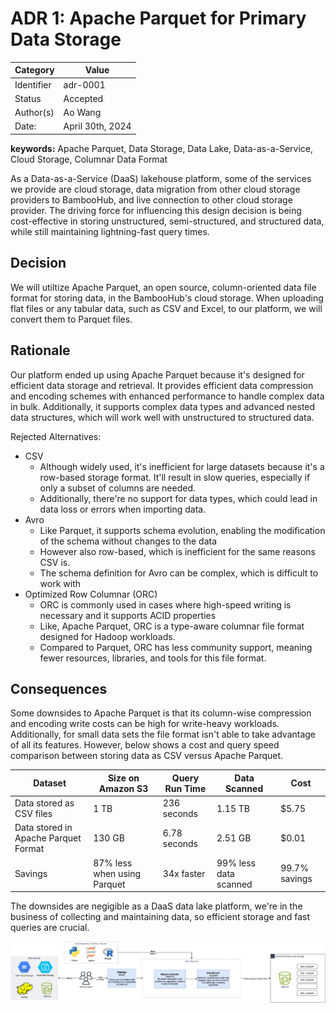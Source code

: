 # ADR 1: Apache Parquet for Primary Data Storage

| Category   | Value            |
| ---------- | ---------------- |
| Identifier | adr-0001         |
| Status     | Accepted         |
| Author(s)  | Ao Wang          |
| Date:      | April 30th, 2024 |

**keywords:** Apache Parquet, Data Storage, Data Lake, Data-as-a-Service, Cloud Storage, Columnar Data Format

As a Data-as-a-Service (DaaS) lakehouse platform, some of the services we provide are cloud storage, data migration from other cloud storage providers to BambooHub, and live connection to other cloud storage provider. The driving force for influencing this design decision is being cost-effective in storing unstructured, semi-structured, and structured data, while still maintaining lightning-fast query times.

## Decision

We will utiltize Apache Parquet, an open source, column-oriented data file format for storing data, in the BambooHub's cloud storage. When uploading flat files or any tabular data, such as CSV and Excel, to our platform, we will convert them to Parquet files.

## Rationale

Our platform ended up using Apache Parquet because it's designed for efficient data storage and retrieval. It provides efficient data compression and encoding schemes with enhanced performance to handle complex data in bulk. Additionally, it supports complex data types and advanced nested data structures, which will work well with unstructured to structured data.

Rejected Alternatives:

- CSV
  - Although widely used, it's inefficient for large datasets because it's a row-based storage format. It'll result in slow queries, especially if only a subset of columns are needed.
  - Additionally, there're no support for data types, which could lead in data loss or errors when importing data.
- Avro
  - Like Parquet, it supports schema evolution, enabling the modification of the schema without changes to the data
  - However also row-based, which is inefficient for the same reasons CSV is.
  - The schema definition for Avro can be complex, which is difficult to work with
- Optimized Row Columnar (ORC)
  - ORC is commonly used in cases where high-speed writing is necessary and it supports ACID properties
  - Like, Apache Parquet, ORC is a type-aware columnar file format designed for Hadoop workloads.
  - Compared to Parquet, ORC has less community support, meaning fewer resources, libraries, and tools for this file format.

## Consequences

Some downsides to Apache Parquet is that its column-wise compression and encoding write costs can be high for write-heavy workloads. Additionally, for small data sets the file format isn't able to take advantage of all its features. However, below shows a cost and query speed comparison between storing data as CSV versus Apache Parquet.

| Dataset                              | Size on Amazon S3           | Query Run Time | Data Scanned          | Cost          |
| ------------------------------------ | --------------------------- | -------------- | --------------------- | ------------- |
| Data stored as CSV files             | 1 TB                        | 236 seconds    | 1.15 TB               | $5.75         |
| Data stored in Apache Parquet Format | 130 GB                      | 6.78 seconds   | 2.51 GB               | $0.01         |
| Savings                              | 87% less when using Parquet | 34x faster     | 99% less data scanned | 99.7% savings |

The downsides are negigible as a DaaS data lake platform, we're in the business of collecting and maintaining data, so efficient storage and fast queries are crucial.

![alt text](../img/ADR1.drawio.png)
